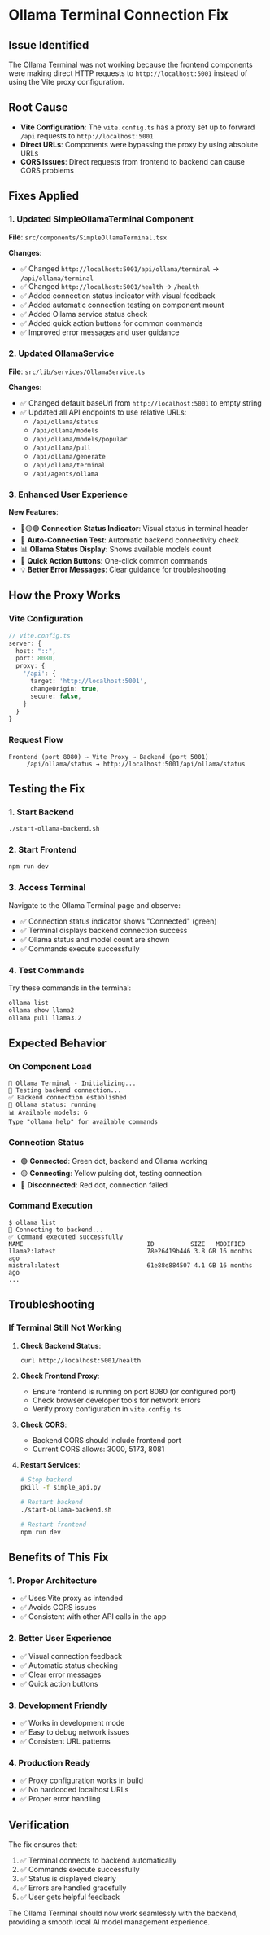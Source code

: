 # Ollama Terminal Connection Fix

## Issue Identified
The Ollama Terminal was not working because the frontend components were making direct HTTP requests to `http://localhost:5001` instead of using the Vite proxy configuration.

## Root Cause
- **Vite Configuration**: The `vite.config.ts` has a proxy set up to forward `/api` requests to `http://localhost:5001`
- **Direct URLs**: Components were bypassing the proxy by using absolute URLs
- **CORS Issues**: Direct requests from frontend to backend can cause CORS problems

## Fixes Applied

### 1. Updated SimpleOllamaTerminal Component
**File**: `src/components/SimpleOllamaTerminal.tsx`

**Changes**:
- ✅ Changed `http://localhost:5001/api/ollama/terminal` → `/api/ollama/terminal`
- ✅ Changed `http://localhost:5001/health` → `/health`
- ✅ Added connection status indicator with visual feedback
- ✅ Added automatic connection testing on component mount
- ✅ Added Ollama service status check
- ✅ Added quick action buttons for common commands
- ✅ Improved error messages and user guidance

### 2. Updated OllamaService
**File**: `src/lib/services/OllamaService.ts`

**Changes**:
- ✅ Changed default baseUrl from `http://localhost:5001` to empty string
- ✅ Updated all API endpoints to use relative URLs:
  - `/api/ollama/status`
  - `/api/ollama/models`
  - `/api/ollama/models/popular`
  - `/api/ollama/pull`
  - `/api/ollama/generate`
  - `/api/ollama/terminal`
  - `/api/agents/ollama`

### 3. Enhanced User Experience
**New Features**:
- 🔴🟡🟢 **Connection Status Indicator**: Visual status in terminal header
- 🔄 **Auto-Connection Test**: Automatic backend connectivity check
- 📊 **Ollama Status Display**: Shows available models count
- 🎯 **Quick Action Buttons**: One-click common commands
- 💡 **Better Error Messages**: Clear guidance for troubleshooting

## How the Proxy Works

### Vite Configuration
```typescript
// vite.config.ts
server: {
  host: "::",
  port: 8080,
  proxy: {
    '/api': {
      target: 'http://localhost:5001',
      changeOrigin: true,
      secure: false,
    }
  }
}
```

### Request Flow
```
Frontend (port 8080) → Vite Proxy → Backend (port 5001)
     /api/ollama/status → http://localhost:5001/api/ollama/status
```

## Testing the Fix

### 1. Start Backend
```bash
./start-ollama-backend.sh
```

### 2. Start Frontend
```bash
npm run dev
```

### 3. Access Terminal
Navigate to the Ollama Terminal page and observe:
- ✅ Connection status indicator shows "Connected" (green)
- ✅ Terminal displays backend connection success
- ✅ Ollama status and model count are shown
- ✅ Commands execute successfully

### 4. Test Commands
Try these commands in the terminal:
```bash
ollama list
ollama show llama2
ollama pull llama3.2
```

## Expected Behavior

### On Component Load
```
🤖 Ollama Terminal - Initializing...
🔄 Testing backend connection...
✅ Backend connection established
🤖 Ollama status: running
📊 Available models: 6
Type "ollama help" for available commands
```

### Connection Status
- 🟢 **Connected**: Green dot, backend and Ollama working
- 🟡 **Connecting**: Yellow pulsing dot, testing connection
- 🔴 **Disconnected**: Red dot, connection failed

### Command Execution
```
$ ollama list
🔄 Connecting to backend...
✅ Command executed successfully
NAME                                  ID          SIZE   MODIFIED
llama2:latest                         78e26419b446 3.8 GB 16 months ago
mistral:latest                        61e88e884507 4.1 GB 16 months ago
...
```

## Troubleshooting

### If Terminal Still Not Working

1. **Check Backend Status**:
   ```bash
   curl http://localhost:5001/health
   ```

2. **Check Frontend Proxy**:
   - Ensure frontend is running on port 8080 (or configured port)
   - Check browser developer tools for network errors
   - Verify proxy configuration in `vite.config.ts`

3. **Check CORS**:
   - Backend CORS should include frontend port
   - Current CORS allows: 3000, 5173, 8081

4. **Restart Services**:
   ```bash
   # Stop backend
   pkill -f simple_api.py
   
   # Restart backend
   ./start-ollama-backend.sh
   
   # Restart frontend
   npm run dev
   ```

## Benefits of This Fix

### 1. Proper Architecture
- ✅ Uses Vite proxy as intended
- ✅ Avoids CORS issues
- ✅ Consistent with other API calls in the app

### 2. Better User Experience
- ✅ Visual connection feedback
- ✅ Automatic status checking
- ✅ Clear error messages
- ✅ Quick action buttons

### 3. Development Friendly
- ✅ Works in development mode
- ✅ Easy to debug network issues
- ✅ Consistent URL patterns

### 4. Production Ready
- ✅ Proxy configuration works in build
- ✅ No hardcoded localhost URLs
- ✅ Proper error handling

## Verification

The fix ensures that:
1. ✅ Terminal connects to backend automatically
2. ✅ Commands execute successfully
3. ✅ Status is displayed clearly
4. ✅ Errors are handled gracefully
5. ✅ User gets helpful feedback

The Ollama Terminal should now work seamlessly with the backend, providing a smooth local AI model management experience.